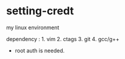 # setting-credt
my linux environment

dependency : 
	1. vim 
	2. ctags 
	3. git 
	4. gcc/g++

* root auth is needed. 
